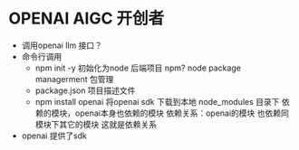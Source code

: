 # OPENAI AIGC 开创者

- 调用openai llm 接口？
- 命令行调用
    - npm init -y 初始化为node 后端项目
        npm? node package managerment 包管理
    - package.json 项目描述文件
    - npm install openai
        将openai sdk 下载到本地 node_modules 目录下
        依赖的模块，openai本身也依赖的模块
        依赖关系：openai的模块 也依赖同模块下其它的模块 这就是依赖关系 
- openai 提供了sdk